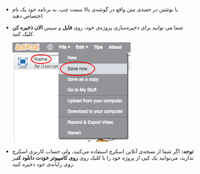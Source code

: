 + با نوشتن در جعبه‌ی متن واقع در گوشه‌ی بالا سمت چپ، به برنامه خود یک نام اختصاص دهید.

+ شما می توانید برای ذخیره‌سازی پروژه‌ی خود، روی **فایل** و سپس **الان ذخیره کن** کلیک کنید.
    
    ![عکس از صفحه نمایش](images/save.png)

+ **توجه:** اگر شما از نسخه‌ی آنلاین اسکرچ استفاده می‌کنید، ولی حساب کاربری اسکرچ ندارید، می‌توانید یک کپی از پروژه خود را با کلیک روی **روی کامپیوتر خودت دانلود کن**بر روی رایانه‌ی خود ذخیره کنید.